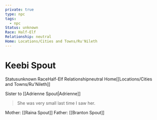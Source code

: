 ```yaml
---
private: true
type: npc
tags:
  - npc
Status: unknown
Race: Half-Elf
Relationship: neutral
Home: Locations/Cities and Towns/Ru'Nileth
---
```


# Keebi Spout

<span class="dataview inline-field"><span class="inline-field-key">Status</span><span class="inline-field-value">unknown</span></span>
<span class="dataview inline-field"><span class="inline-field-key">Race</span><span class="inline-field-value">Half-Elf</span></span>
<span class="dataview inline-field"><span class="inline-field-key">Relationship</span><span class="inline-field-value">neutral</span></span>
<span class="dataview inline-field"><span class="inline-field-key">Home</span><span class="inline-field-value">[[Locations/Cities and Towns/Ru'Nileth]]</span></span>


Sister to [[Adrienne Spout|Adrienne]]

> She was very small last time I saw her.

Mother: [[Raina Spout]]
Father: [[Branton Spout]]